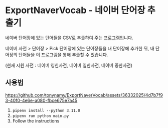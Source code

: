 # ExportNaverVocab - 네이버 단어장 추출기

네이버 단어장에 있는 단어들을 CSV로 추출하여 주는 프로그램입니다.

네이버 사전 > 단어장 > Pick 단어장에 있는 단어장들을 내 단어장에 추가한 뒤, 내 단어장의 단어들을 이 프로그램을 통해 추출할 수 있습니다.

(현재 지원 사전 : 네이버 영한사전, 네이버 일한사전, 네이버 중한사전)

## 사용법

https://github.com/tonynamy/ExportNaverVocab/assets/36332025/4d7b7f93-40f0-4e6e-a080-fbce675e7a45

1. `pipenv install --python 3.11.0`
2. `pipenv run python main.py`
3. Follow the instructions
